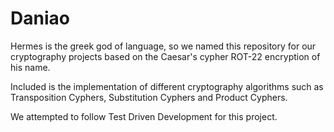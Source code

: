 # Daniao

Hermes is the greek god of language, so we named this repository for our cryptography projects based on the Caesar's cypher ROT-22 encryption of his name.

Included is the implementation of different cryptography algorithms such as Transposition Cyphers, Substitution Cyphers and Product Cyphers.

We attempted to follow Test Driven Development for this project.
